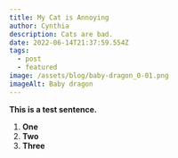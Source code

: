 ```yaml
---
title: My Cat is Annoying
author: Cynthia
description: Cats are bad.
date: 2022-06-14T21:37:59.554Z
tags:
  - post
  - featured
image: /assets/blog/baby-dragon_0-01.png
imageAlt: Baby dragon
---
```

**This is a test sentence.**



1. **One**
2. **Two**
3. **Three**